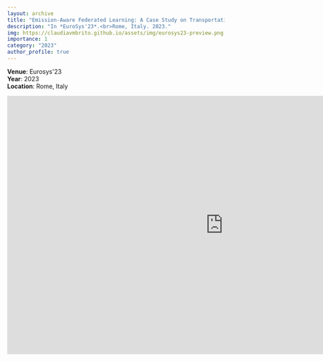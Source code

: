 ```yaml
---
layout: archive
title: "Emission-Aware Federated Learning: A Case Study on Transportation and Carbon Footprint"
description: "In *EuroSys'23*.<br>Rome, Italy. 2023."
img: https://claudiavmbrito.github.io/assets/img/eurosys23-preview.png
importance: 1
category: "2023"
author_profile: true
---
```


**Venue**: Eurosys'23<br>
**Year**: 2023<br>
**Location**: Rome, Italy<br>

<embed src="https://claudiavmbrito.github.io/files/eurosys/eurosys_poster_final_23_A0.pdf" width="1000px" height="600px" />

